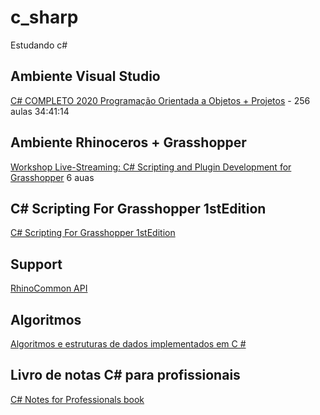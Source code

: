 # c_sharp
Estudando c#

## Ambiente Visual Studio

[C# COMPLETO 2020 Programação Orientada a Objetos + Projetos](https://www.udemy.com/course/programacao-orientada-a-objetos-csharp/) -  256 aulas
34:41:14

## Ambiente Rhinoceros + Grasshopper

[Workshop Live-Streaming: C# Scripting and Plugin Development for Grasshopper](https://www.icd.uni-stuttgart.de/teaching/workshops/workshop-live-streaming-c-scripting-and-plugin-development-for-grasshopper/) 6 auas 

## C# Scripting For Grasshopper 1stEdition

[C# Scripting For Grasshopper 1stEdition](https://www.rhino3d.com/download/rhino/6/essential-csharp-scripting-grasshopper)

## Support
[RhinoCommon API](https://developer.rhino3d.com/api/RhinoCommon/html/R_Project_RhinoCommon.htm)

## Algoritmos

[Algoritmos e estruturas de dados implementados em C #](https://github.com/TheAlgorithms/C-Sharp)

## Livro de notas C# para profissionais

[C# Notes for Professionals book](https://books.goalkicker.com/CSharpBook/#.X82HgNn3M5E.linkedin)
